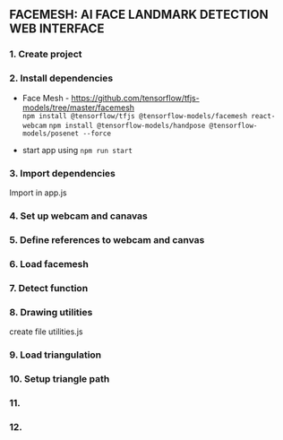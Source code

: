 ## FACEMESH: AI FACE LANDMARK DETECTION WEB INTERFACE

### 1. Create project

### 2. Install dependencies  
- Face Mesh - https://github.com/tensorflow/tfjs-models/tree/master/facemesh  
`npm install @tensorflow/tfjs @tensorflow-models/facemesh react-webcam`
`npm install @tensorflow-models/handpose @tensorflow-models/posenet --force`

- start app using `npm run start`

### 3. Import dependencies
Import in app.js

### 4. Set up webcam and canavas

### 5. Define references to webcam and canvas

### 6. Load facemesh

### 7. Detect function

### 8. Drawing utilities
create file utilities.js

### 9. Load triangulation

### 10. Setup triangle path

### 11. 

### 12. 